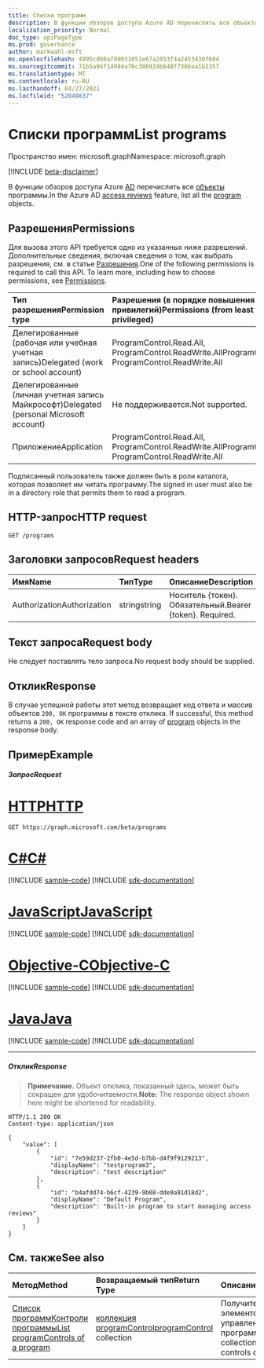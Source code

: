 ```yaml
---
title: Списки программ
description: В функции обзоров доступа Azure AD перечислить все объекты программы.
localization_priority: Normal
doc_type: apiPageType
ms.prod: governance
author: markwahl-msft
ms.openlocfilehash: 4995cd66af99031051e67a2853f4a2453430f684
ms.sourcegitcommit: 71b5a96f14984a76c386934b648f730baa1b2357
ms.translationtype: MT
ms.contentlocale: ru-RU
ms.lasthandoff: 04/27/2021
ms.locfileid: "52049837"
---
```

# <a name="list-programs"></a><span data-ttu-id="bb383-103">Списки программ</span><span class="sxs-lookup"><span data-stu-id="bb383-103">List programs</span></span>

<span data-ttu-id="bb383-104">Пространство имен: microsoft.graph</span><span class="sxs-lookup"><span data-stu-id="bb383-104">Namespace: microsoft.graph</span></span>

[!INCLUDE [beta-disclaimer](../../includes/beta-disclaimer.md)]

<span data-ttu-id="bb383-105">В функции обзоров доступа Azure [AD](../resources/accessreviews-root.md) перечислить все [объекты](../resources/program.md) программы.</span><span class="sxs-lookup"><span data-stu-id="bb383-105">In the Azure AD [access reviews](../resources/accessreviews-root.md) feature, list all the [program](../resources/program.md) objects.</span></span>
## <a name="permissions"></a><span data-ttu-id="bb383-106">Разрешения</span><span class="sxs-lookup"><span data-stu-id="bb383-106">Permissions</span></span>
<span data-ttu-id="bb383-p101">Для вызова этого API требуется одно из указанных ниже разрешений. Дополнительные сведения, включая сведения о том, как выбрать разрешения, см. в статье [Разрешения](/graph/permissions-reference).</span><span class="sxs-lookup"><span data-stu-id="bb383-p101">One of the following permissions is required to call this API. To learn more, including how to choose permissions, see [Permissions](/graph/permissions-reference).</span></span>

|<span data-ttu-id="bb383-109">Тип разрешения</span><span class="sxs-lookup"><span data-stu-id="bb383-109">Permission type</span></span>                        | <span data-ttu-id="bb383-110">Разрешения (в порядке повышения привилегий)</span><span class="sxs-lookup"><span data-stu-id="bb383-110">Permissions (from least to most privileged)</span></span>              |
|:--------------------------------------|:---------------------------------------------------------|
|<span data-ttu-id="bb383-111">Делегированные (рабочая или учебная учетная запись)</span><span class="sxs-lookup"><span data-stu-id="bb383-111">Delegated (work or school account)</span></span>     | <span data-ttu-id="bb383-112">ProgramControl.Read.All, ProgramControl.ReadWrite.All</span><span class="sxs-lookup"><span data-stu-id="bb383-112">ProgramControl.Read.All, ProgramControl.ReadWrite.All</span></span>  |
|<span data-ttu-id="bb383-113">Делегированные (личная учетная запись Майкрософт)</span><span class="sxs-lookup"><span data-stu-id="bb383-113">Delegated (personal Microsoft account)</span></span> | <span data-ttu-id="bb383-114">Не поддерживается.</span><span class="sxs-lookup"><span data-stu-id="bb383-114">Not supported.</span></span> |
|<span data-ttu-id="bb383-115">Приложение</span><span class="sxs-lookup"><span data-stu-id="bb383-115">Application</span></span>                            | <span data-ttu-id="bb383-116">ProgramControl.Read.All, ProgramControl.ReadWrite.All</span><span class="sxs-lookup"><span data-stu-id="bb383-116">ProgramControl.Read.All, ProgramControl.ReadWrite.All</span></span>  |

 <span data-ttu-id="bb383-117">Подписанный пользователь также должен быть в роли каталога, которая позволяет им читать программу.</span><span class="sxs-lookup"><span data-stu-id="bb383-117">The signed in user must also be in a directory role that permits them to read a program.</span></span>

## <a name="http-request"></a><span data-ttu-id="bb383-118">HTTP-запрос</span><span class="sxs-lookup"><span data-stu-id="bb383-118">HTTP request</span></span>
<!-- { "blockType": "ignored" } -->
```http
GET /programs
```
## <a name="request-headers"></a><span data-ttu-id="bb383-119">Заголовки запросов</span><span class="sxs-lookup"><span data-stu-id="bb383-119">Request headers</span></span>
| <span data-ttu-id="bb383-120">Имя</span><span class="sxs-lookup"><span data-stu-id="bb383-120">Name</span></span>         | <span data-ttu-id="bb383-121">Тип</span><span class="sxs-lookup"><span data-stu-id="bb383-121">Type</span></span>        | <span data-ttu-id="bb383-122">Описание</span><span class="sxs-lookup"><span data-stu-id="bb383-122">Description</span></span> |
|:-------------|:------------|:------------|
| <span data-ttu-id="bb383-123">Authorization</span><span class="sxs-lookup"><span data-stu-id="bb383-123">Authorization</span></span> | <span data-ttu-id="bb383-124">string</span><span class="sxs-lookup"><span data-stu-id="bb383-124">string</span></span> | <span data-ttu-id="bb383-p102">Носитель \{токен\}. Обязательный.</span><span class="sxs-lookup"><span data-stu-id="bb383-p102">Bearer \{token\}. Required.</span></span> |

## <a name="request-body"></a><span data-ttu-id="bb383-127">Текст запроса</span><span class="sxs-lookup"><span data-stu-id="bb383-127">Request body</span></span>
<span data-ttu-id="bb383-128">Не следует поставлять тело запроса.</span><span class="sxs-lookup"><span data-stu-id="bb383-128">No request body should be supplied.</span></span>

## <a name="response"></a><span data-ttu-id="bb383-129">Отклик</span><span class="sxs-lookup"><span data-stu-id="bb383-129">Response</span></span>
<span data-ttu-id="bb383-130">В случае успешной работы этот метод возвращает код ответа и массив объектов `200, OK` программы в тексте отклика. [](../resources/program.md)</span><span class="sxs-lookup"><span data-stu-id="bb383-130">If successful, this method returns a `200, OK` response code and an array of [program](../resources/program.md) objects in the response body.</span></span>

## <a name="example"></a><span data-ttu-id="bb383-131">Пример</span><span class="sxs-lookup"><span data-stu-id="bb383-131">Example</span></span>
##### <a name="request"></a><span data-ttu-id="bb383-132">Запрос</span><span class="sxs-lookup"><span data-stu-id="bb383-132">Request</span></span>


# <a name="http"></a>[<span data-ttu-id="bb383-133">HTTP</span><span class="sxs-lookup"><span data-stu-id="bb383-133">HTTP</span></span>](#tab/http)
<!-- {
  "blockType": "request",
  "name": "get_program"
}-->
```msgraph-interactive
GET https://graph.microsoft.com/beta/programs
```
# <a name="c"></a>[<span data-ttu-id="bb383-134">C#</span><span class="sxs-lookup"><span data-stu-id="bb383-134">C#</span></span>](#tab/csharp)
[!INCLUDE [sample-code](../includes/snippets/csharp/get-program-csharp-snippets.md)]
[!INCLUDE [sdk-documentation](../includes/snippets/snippets-sdk-documentation-link.md)]

# <a name="javascript"></a>[<span data-ttu-id="bb383-135">JavaScript</span><span class="sxs-lookup"><span data-stu-id="bb383-135">JavaScript</span></span>](#tab/javascript)
[!INCLUDE [sample-code](../includes/snippets/javascript/get-program-javascript-snippets.md)]
[!INCLUDE [sdk-documentation](../includes/snippets/snippets-sdk-documentation-link.md)]

# <a name="objective-c"></a>[<span data-ttu-id="bb383-136">Objective-C</span><span class="sxs-lookup"><span data-stu-id="bb383-136">Objective-C</span></span>](#tab/objc)
[!INCLUDE [sample-code](../includes/snippets/objc/get-program-objc-snippets.md)]
[!INCLUDE [sdk-documentation](../includes/snippets/snippets-sdk-documentation-link.md)]

# <a name="java"></a>[<span data-ttu-id="bb383-137">Java</span><span class="sxs-lookup"><span data-stu-id="bb383-137">Java</span></span>](#tab/java)
[!INCLUDE [sample-code](../includes/snippets/java/get-program-java-snippets.md)]
[!INCLUDE [sdk-documentation](../includes/snippets/snippets-sdk-documentation-link.md)]

---


##### <a name="response"></a><span data-ttu-id="bb383-138">Отклик</span><span class="sxs-lookup"><span data-stu-id="bb383-138">Response</span></span>
><span data-ttu-id="bb383-139">**Примечание.** Объект отклика, показанный здесь, может быть сокращен для удобочитаемости.</span><span class="sxs-lookup"><span data-stu-id="bb383-139">**Note:** The response object shown here might be shortened for readability.</span></span>
<!-- {
  "blockType": "response",
  "truncated": true,
  "@odata.type": "microsoft.graph.program",
    "isCollection": true
} -->
```http
HTTP/1.1 200 OK
Content-type: application/json

{
    "value": [
        {
            "id": "7e59d237-2fb0-4e5d-b7bb-d4f9f9129213",
            "displayName": "testprogram3",
            "description": "test description"
        },
        {
            "id": "b4afdd74-b6cf-4239-9b08-dde9a91d18d2",
            "displayName": "Default Program",
            "description": "Built-in program to start managing access reviews"
        }
    ]
}

```

## <a name="see-also"></a><span data-ttu-id="bb383-140">См. также</span><span class="sxs-lookup"><span data-stu-id="bb383-140">See also</span></span>

| <span data-ttu-id="bb383-141">Метод</span><span class="sxs-lookup"><span data-stu-id="bb383-141">Method</span></span>           | <span data-ttu-id="bb383-142">Возвращаемый тип</span><span class="sxs-lookup"><span data-stu-id="bb383-142">Return Type</span></span>    |<span data-ttu-id="bb383-143">Описание</span><span class="sxs-lookup"><span data-stu-id="bb383-143">Description</span></span>|
|:---------------|:--------|:----------|
|[<span data-ttu-id="bb383-144">Список программКонтроли программы</span><span class="sxs-lookup"><span data-stu-id="bb383-144">List programControls of a program</span></span>](program-listcontrols.md) |     <span data-ttu-id="bb383-145">[коллекция programControl](../resources/programcontrol.md)</span><span class="sxs-lookup"><span data-stu-id="bb383-145">[programControl](../resources/programcontrol.md) collection</span></span>|    <span data-ttu-id="bb383-146">Получите коллекцию элементов управления программы.</span><span class="sxs-lookup"><span data-stu-id="bb383-146">Get a collection of the controls of a program.</span></span>|


<!--
{
  "type": "#page.annotation",
  "description": "List programs",
  "keywords": "",
  "section": "documentation",
  "tocPath": "",
  "suppressions": [
  ]
}
-->


